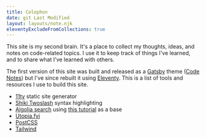 ```yaml
---
title: Colophon
date: git Last Modified
layout: layouts/note.njk
eleventyExcludeFromCollections: true
---
```


This site is my second brain. It's a place to collect my thoughts, ideas, and notes on code-related topics. I use it to keep track of things I've learned, and to share what I've learned with others.

The first version of this site was built and released as a [Gatsby](https://gatsbyjs.com) theme ([Code Notes](https://github.com/mrmartineau/gatsby-theme-code-notes)) but I've since rebuilt it using [Eleventy](https://www.11ty.dev). This is a list of tools and resources I use to build this site.

- [11ty](https://www.11ty.dev) static site generator
- [Shiki Twoslash](https://shikijs.github.io/twoslash/) syntax highlighting
- [Algolia search](https://algolia.com) using [this tutorial](https://www.raymondcamden.com/2020/06/24/adding-algolia-search-to-eleventy-and-netlify) as a base
- [Utopia.fyi](https://utopia.fyi)
- [PostCSS](https://postcss.org)
- [Tailwind](https://tailwindcss.com)
